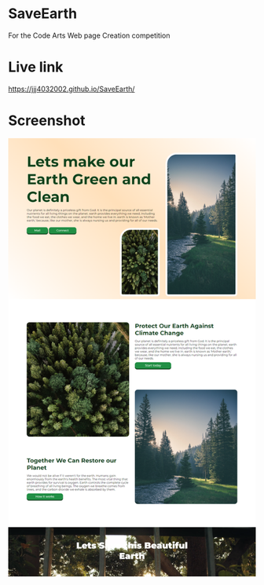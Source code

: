 # SaveEarth
For the Code Arts Web page Creation competition

# Live link 
https://jjj4032002.github.io/SaveEarth/

# Screenshot
![alt text](./Images/WebPage.png?raw=true)
 

